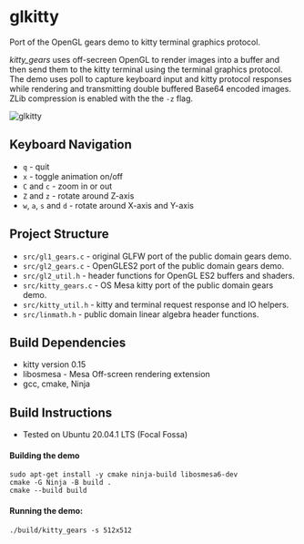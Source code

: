 # glkitty

Port of the OpenGL gears demo to kitty terminal graphics protocol.

_kitty_gears_ uses off-secreen OpenGL to render images into a buffer and
then send them to the kitty terminal using the terminal graphics protocol.
The demo uses poll to capture keyboard input and kitty protocol responses
while rendering and transmitting double buffered Base64 encoded images.
ZLib compression is enabled with the the `-z` flag.

![glkitty](/images/glkitty.gif)

## Keyboard Navigation

- `q` - quit
- `x` - toggle animation on/off
- `C` and `c` - zoom in or out
- `Z` and `z` - rotate around Z-axis
- `w`, `a`, `s` and `d` - rotate around X-axis and Y-axis

## Project Structure

- `src/gl1_gears.c` - original GLFW port of the public domain gears demo.
- `src/gl2_gears.c` - OpenGLES2 port of the public domain gears demo.
- `src/gl2_util.h` - header functions for OpenGL ES2 buffers and shaders.
- `src/kitty_gears.c` - OS Mesa kitty port of the public domain gears demo.
- `src/kitty_util.h` - kitty and terminal request response and IO helpers.
- `src/linmath.h` - public domain linear algebra header functions.

## Build Dependencies

- kitty version 0.15
- libosmesa - Mesa Off-screen rendering extension
- gcc, cmake, Ninja

## Build Instructions

- Tested on Ubuntu 20.04.1 LTS (Focal Fossa)

#### Building the demo

```
sudo apt-get install -y cmake ninja-build libosmesa6-dev
cmake -G Ninja -B build .
cmake --build build
```

#### Running the demo:

```
./build/kitty_gears -s 512x512
```
